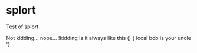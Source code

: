 # splort
Test of splort

Not kidding... nope... !kidding
Is it always like this () { local bob is your uncle '}

